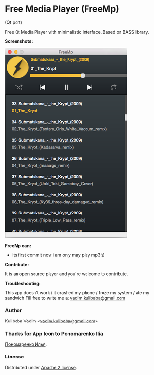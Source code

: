 # Free Media Player (FreeMp)
(Qt port)

Free Qt Media Player with minimalistic interface.
Based on BASS library.

**Screenshots:**

![Screenshot](https://github.com/recoilme/freempqt/blob/master/screen/freempqt.png?raw=true)

**FreeMp can:**

- its first commit now i am only may play mp3’s)

**Contribute:**

It is an open source player and you're welcome to contribute.

**Troubleshooting:**

This app doesn't work / it crashed my phone / froze my system / ate my sandwich
Fill free to write me at vadim.kulibaba@gmail.com

### Author
Kulibaba Vadim <<vadim.kulibaba@gmail.com>>

### Thanks for App Icon to Ponomarenko Ilia
[Пономаренко Илья](https://plus.google.com/u/0/+%D0%98%D0%BB%D1%8C%D1%8F%D0%9F%D0%BE%D0%BD%D0%BE%D0%BC%D0%B0%D1%80%D0%B5%D0%BD%D0%BA%D0%BE/posts).

### License
Distributed under [Apache 2 license](https://bitbucket.org/recoilme/freeamp/raw/master/LICENSE.txt).
